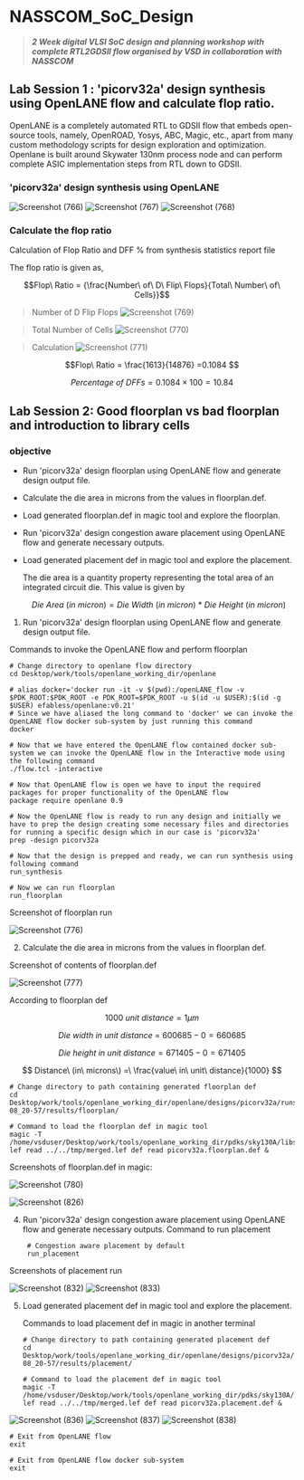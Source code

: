 # NASSCOM_SoC_Design
>***2 Week digital VLSI SoC design and planning workshop with complete RTL2GDSII flow organised by VSD in collaboration with NASSCOM***

## Lab Session 1 : 'picorv32a' design synthesis using OpenLANE flow and calculate flop ratio.

OpenLANE is a completely automated RTL to GDSII flow that embeds open-source tools, namely, OpenROAD, Yosys, ABC, Magic, etc., apart from many custom methodology scripts for design exploration and optimization. Openlane is built around Skywater 130nm process node and can perform complete ASIC implementation steps from RTL down to GDSII.

### 'picorv32a' design synthesis using OpenLANE

![Screenshot (766)](https://github.com/user-attachments/assets/1256d4a0-2e27-455d-bad4-1a5bd55ba5b5)
![Screenshot (767)](https://github.com/user-attachments/assets/47845d3b-aa36-4a18-8d42-6685cf648d7b)
![Screenshot (768)](https://github.com/user-attachments/assets/f230417b-c1e1-42b3-8dee-237c9f005927)

### Calculate the flop ratio

Calculation of Flop Ratio and DFF % from synthesis statistics report file

The flop ratio is given as,

$$Flop\ Ratio = {\frac{Number\ of\ D\ Flip\ Flops}{Total\ Number\ of\ Cells}}$$

>Number of D Flip Flops
>![Screenshot (769)](https://github.com/user-attachments/assets/e71f3bd8-0c43-4a47-bb8f-523c6c55a60d)

>Total Number of Cells
>![Screenshot (770)](https://github.com/user-attachments/assets/cb184049-7e4c-40e8-a401-c960b8e1eb49)

>Calculation
>![Screenshot (771)](https://github.com/user-attachments/assets/8a000b00-f7df-4572-bb17-99e68e1e24ac)

$$Flop\ Ratio = \frac{1613}{14876} =0.1084 $$

$$Percentage\ of \ DFFs = 0.1084 \times 100 = 10.84%$$

## Lab Session 2: Good floorplan vs bad floorplan and introduction to library cells 

### objective
- Run 'picorv32a' design floorplan using OpenLANE flow and generate design output file.
- Calculate the die area in microns from the values in floorplan.def.
- Load generated floorplan.def in magic tool and explore the floorplan.
- Run 'picorv32a' design congestion aware placement using OpenLANE flow and generate necessary outputs.
- Load generated placement def in magic tool and explore the placement.

  The die area is a quantity property representing the total area of an integrated circuit die. This value is given by

  $$Die\ Area\ (in\ micron)=Die\ Width\ (in\ micron)\ *\ Die\ Height\ (in\ micron)$$
1. Run 'picorv32a' design floorplan using OpenLANE flow and generate design output file.

Commands to invoke the OpenLANE flow and perform floorplan

```
# Change directory to openlane flow directory
cd Desktop/work/tools/openlane_working_dir/openlane

# alias docker='docker run -it -v $(pwd):/openLANE_flow -v $PDK_ROOT:$PDK_ROOT -e PDK_ROOT=$PDK_ROOT -u $(id -u $USER):$(id -g $USER) efabless/openlane:v0.21'
# Since we have aliased the long command to 'docker' we can invoke the OpenLANE flow docker sub-system by just running this command
docker
  ```
```
# Now that we have entered the OpenLANE flow contained docker sub-system we can invoke the OpenLANE flow in the Interactive mode using the following command
./flow.tcl -interactive

# Now that OpenLANE flow is open we have to input the required packages for proper functionality of the OpenLANE flow
package require openlane 0.9

# Now the OpenLANE flow is ready to run any design and initially we have to prep the design creating some necessary files and directories for running a specific design which in our case is 'picorv32a'
prep -design picorv32a

# Now that the design is prepped and ready, we can run synthesis using following command
run_synthesis

# Now we can run floorplan
run_floorplan
```

Screenshot of floorplan run

![Screenshot (776)](https://github.com/user-attachments/assets/2148af66-0088-4cd8-a15c-8e0d0722dcce)

2. Calculate the die area in microns from the values in floorplan def.
   
Screenshot of contents of floorplan.def

![Screenshot (777)](https://github.com/user-attachments/assets/e1551b5a-5cd6-47ab-bfd0-727c6e505ba6)

According to floorplan def

$$ 1000\ unit\ distance=1 \mu m $$

$$ Die\ width\ in\ unit\ distance\ =\ 600685-0=660685 $$

$$ Die\ height\ in\ unit\ distance=671405-0=671405 $$

$$ Distance\ (in\ microns\) =\ \frac{value\ in\ unit\ distance}{1000} $$

```
# Change directory to path containing generated floorplan def
cd Desktop/work/tools/openlane_working_dir/openlane/designs/picorv32a/runs/31-08_20-57/results/floorplan/

# Command to load the floorplan def in magic tool
magic -T /home/vsduser/Desktop/work/tools/openlane_working_dir/pdks/sky130A/libs.tech/magic/sky130A.tech lef read ../../tmp/merged.lef def read picorv32a.floorplan.def &

```
Screenshots of floorplan.def in magic:

![Screenshot (780)](https://github.com/user-attachments/assets/ae5070a0-a28c-4f8f-9912-f19e6bc52986)

![Screenshot (826)](https://github.com/user-attachments/assets/ffd74d51-29a1-41cf-b55c-8ac380141160)

4. Run 'picorv32a' design congestion aware placement using OpenLANE flow and generate necessary outputs.
   Command to run placement
   ```
    # Congestion aware placement by default
    run_placement
    ```
Screenshots of placement run

![Screenshot (832)](https://github.com/user-attachments/assets/f9d5ef5e-df72-4271-9f3b-ce8724036b91)
![Screenshot (833)](https://github.com/user-attachments/assets/a5ded406-f949-4064-9027-6bf40ee82283)

5. Load generated placement def in magic tool and explore the placement.
   
   Commands to load placement def in magic in another terminal

   ```
   # Change directory to path containing generated placement def
   cd Desktop/work/tools/openlane_working_dir/openlane/designs/picorv32a/runs/31-08_20-57/results/placement/

   # Command to load the placement def in magic tool
   magic -T /home/vsduser/Desktop/work/tools/openlane_working_dir/pdks/sky130A/libs.tech/magic/sky130A.tech lef read ../../tmp/merged.lef def read picorv32a.placement.def &

   ```
![Screenshot (836)](https://github.com/user-attachments/assets/22c2406d-0998-49e5-bdb5-9406901214a3)
![Screenshot (837)](https://github.com/user-attachments/assets/f850b7ed-2032-41dd-b55a-041233240235)
![Screenshot (838)](https://github.com/user-attachments/assets/31090970-d5df-45f4-b246-f82d5d7d56df)

   
```
# Exit from OpenLANE flow
exit

# Exit from OpenLANE flow docker sub-system
exit
```
